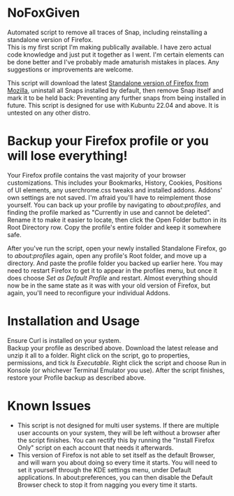 # NoFoxGiven
Automated script to remove all traces of Snap, including reinstalling a standalone version of Firefox.  
This is my first script I'm making publically available. I have zero actual code knowledge and just put it together as I went. I'm certain elements can be done better and I've probably made amaturish mistakes in places. Any suggestions or improvements are welcome.

This script will download the latest [Standalone version of Firefox from Mozilla](https://www.mozilla.org/en-GB/firefox/all/#product-desktop-release), uninstall all Snaps installed by default, then remove Snap itself and mark it to be held back: Preventing any further snaps from being installed in future.
This script is designed for use with Kubuntu 22.04 and above. It is untested on any other distro.

# Backup your Firefox profile or you will lose everything!
Your Firefox profile contains the vast majority of your browser customizations. This includes your Bookmarks, History, Cookies, Positions of UI elements, any userchrome.css tweaks and installed addons. Addons' own settings are not saved. I'm afraid you'll have to reimplement those yourself.
You can back up your profile by navigating to *about:profiles*, and finding the profile marked as "Currently in use and cannot be deleted". Rename it to make it easier to locate, then click the Open Folder button in its Root Directory row. Copy the profile's entire folder and keep it somewhere safe.

After you've run the script, open your newly installed Standalone Firefox, go to *about:profiles* again, open any profile's Root folder, and move up a directory. And paste the profile folder you backed up earlier here. You may need to restart Firefox to get it to appear in the profiles menu, but once it does choose *Set as Default Profile* and restart. Almost everything should now be in the same state as it was with your old version of Firefox, but again, you'll need to reconfigure your individual Addons.

# Installation and Usage
Ensure Curl is installed on your system.  
Backup your profile as described above. Download the latest release and unzip it all to a folder. Right click on the script, go to properties, permissions, and tick *Is Executable*. Right click the script and choose Run in Konsole (or whichever Terminal Emulator you use). After the script finishes, restore your Profile backup as described above.  

# Known Issues
* This script is not designed for multi user systems. If there are multiple user accounts on your system, they will be left without a browser after the script finishes. You can rectify this by running the "Install Firefox Only" script on each account that needs it afterwards.
* This version of Firefox is not able to set itself as the default Browser, and will warn you about doing so every time it starts. You will need to set it yourself through the KDE settings menu, under Default applications. In about:preferences, you can then disable the Default Browser check to stop it from nagging you every time it starts.
